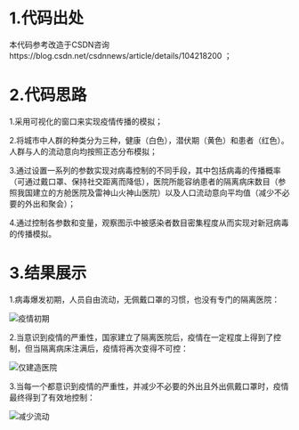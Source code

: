 1.代码出处
==========

本代码参考改造于CSDN咨询https://blog.csdn.net/csdnnews/article/details/104218200 ；

2.代码思路
==========

1.采用可视化的窗口来实现疫情传播的模拟；

2.将城市中人群的种类分为三种，健康（白色），潜伏期（黄色）和患者（红色）。人群与人的流动意向均按照正态分布模拟；

3.通过设置一系列的参数实现对病毒控制的不同手段，其中包括病毒的传播概率（可通过戴口罩、保持社交距离而降低），医院所能容纳患者的隔离病床数目（参照我国建立的方舱医院及雷神山火神山医院）以及人口流动意向平均值（减少不必要的外出和聚会）；

4.通过控制各参数和变量，观察图示中被感染者数目密集程度从而实现对新冠病毒的传播模拟。

3.结果展示
==========

1.病毒爆发初期，人员自由流动，无佩戴口罩的习惯，也没有专门的隔离医院：

![疫情初期](https://user-images.githubusercontent.com/77970177/109767594-bca3ea00-7c32-11eb-8757-854efeb68c27.jpg)

2.当意识到疫情的严重性，国家建立了隔离医院后，疫情在一定程度上得到了控制，但当隔离病床注满后，疫情将再次变得不可控：

![仅建造医院](https://user-images.githubusercontent.com/77970177/109769243-e3fbb680-7c34-11eb-9e47-5da4c9f06d95.jpg)

3.当每一个都意识到疫情的严重性，并减少不必要的外出且外出佩戴口罩时，疫情最终得到了有效地控制：

![减少流动](https://user-images.githubusercontent.com/77970177/109771476-cda32a00-7c37-11eb-9b3a-63cb88e82158.jpg)







